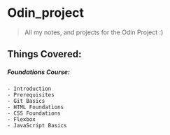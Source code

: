 # Odin_project
> All my notes, and projects for the Odin Project :)
> 

## Things Covered:
##### Foundations Course:
    - Introduction
    - Prerequisites
    - Git Basics
    - HTML Foundations
    - CSS Foundations
    - Flexbox
    - JavaScript Basics
    
